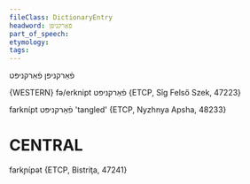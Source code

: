 ```yaml
---
fileClass: DictionaryEntry
headword: פֿאַרקניפּן
part_of_speech: 
etymology: 
tags: 
---
```

פֿאַרקניפּן
פֿאַרקניפּט

{WESTERN}
fə/erknipt פֿאַרקניפּט {ETCP, Sîg Felső Szek, 47223}

farknɩ́pt פֿאַרקניפּט 'tangled' {ETCP, Nyzhnya Apsha, 48233}

CENTRAL
========

farkɲɩ́pət {ETCP, Bistriţa, 47241}
